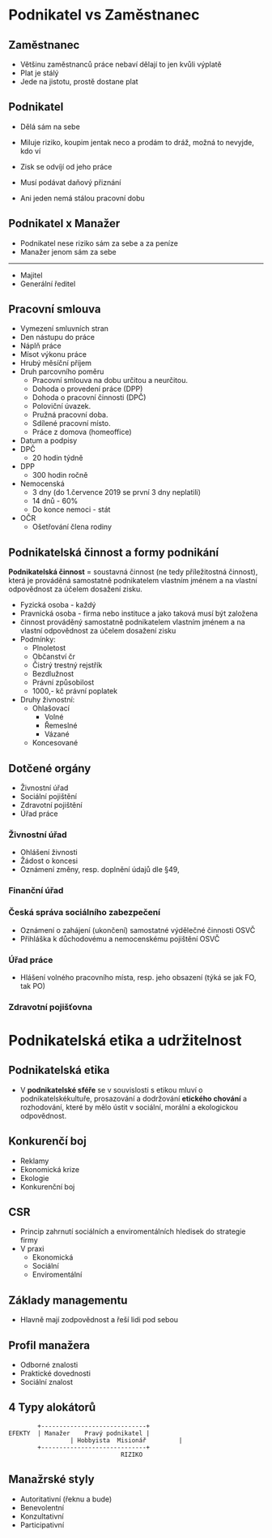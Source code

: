 # Podnikatel vs Zaměstnanec

## Zaměstnanec

- Většinu zaměstnanců práce nebaví dělají to jen kvůli výplatě
- Plat je stálý
- Jede na jistotu, prostě dostane plat

## Podnikatel

- Dělá sám na sebe
- Miluje riziko, koupim jentak neco a prodám to dráž, možná to nevyjde, kdo ví
- Zisk se odvíjí od jeho práce
- Musí podávat daňový přiznání

- Ani jeden nemá stálou pracovní dobu

## Podnikatel x Manažer

- Podnikatel nese riziko sám za sebe a za peníze
- Manažer jenom sám za sebe

---

- Majitel
- Generální ředitel

## Pracovní smlouva

- Vymezení smluvních stran
- Den nástupu do práce
- Náplň práce
- Mísot výkonu práce
- Hrubý měsíční příjem
- Druh parcovního poměru
  - Pracovní smlouva na dobu určitou a neurčitou.
  - Dohoda o provedení práce (DPP)
  - Dohoda o pracovní činnosti (DPČ)
  - Poloviční úvazek.
  - Pružná pracovní doba.
  - Sdílené pracovní místo.
  - Práce z domova (homeoffice)
- Datum a podpisy
- DPČ
  - 20 hodin týdně
- DPP
  - 300 hodin ročně
- Nemocenská
  - 3 dny (do 1.července 2019 se první 3 dny neplatili)
  - 14 dnů - 60%
  - Do konce nemoci - stát
- OČR
  - Ošetřování člena rodiny

## Podnikatelská činnost a formy podnikání

**Podnikatelská činnost** = soustavná činnost (ne tedy příležitostná činnost), která je prováděná samostatně podnikatelem vlastním jménem a na vlastní odpovědnost za účelem dosažení zisku.

- Fyzická osoba - každý
- Pravnická osoba - firma nebo instituce a jako taková musí být založena
- činnost prováděný samostatně podnikatelem vlastním jménem a na vlastní odpovědnost za účelem dosažení zisku
- Podmínky:
  - Plnoletost
  - Občanství čr
  - Čistrý trestný rejstřík
  - Bezdlužnost
  - Právní způsobilost
  - 1000,- kč právní poplatek
- Druhy živnostní:
  - Ohlašovací
    - Volné
    - Řemeslné
    - Vázané
  - Koncesované

## Dotčené orgány

- Živnostní úřad
- Sociální pojištění
- Zdravotní pojištění
- Úřad práce

### Živnostní úřad

- Ohlášení živnosti
- Žádost o koncesi
- Oznámení změny, resp. doplnění údajů dle §49,

### Finanční úřad

### Česká správa sociálního zabezpečení

- Oznámení o zahájení (ukončení) samostatné výdělečné činnosti OSVČ
- Přihláška k důchodovému a nemocenskému pojištění OSVČ

### Úřad práce

- Hlášení volného pracovního místa, resp. jeho obsazení (týká se jak FO, tak PO)

### Zdravotní pojišťovna

# Podnikatelská etika a udržitelnost

## Podnikatelská etika

- V **podnikatelské sféře** se v souvislosti s etikou mluví o podnikatelskékultuře, prosazování a dodržování **etického chování** a rozhodování, které by mělo ústit v sociální, morální a ekologickou odpovědnost.

## Konkurenčí boj

- Reklamy
- Ekonomická krize
- Ekologie
- Konkurenční boj

## CSR

- Princip zahrnutí sociálních a enviromentálních hledisek do strategie firmy
- V praxi
  - Ekonomická
  - Sociální
  - Enviromentální

## Základy managementu

- Hlavně mají zodpovědnost a řeší lidi pod sebou

## Profil manažera

- Odborné znalosti
- Praktické dovednosti
- Sociální znalost

## 4 Typy alokátorů

```
        +-----------------------------+
EFEKTY  | Manažer    Pravý podnikatel |
                 | Hobbyista  Misionář         |
        +-----------------------------+
                               RIZIKO
```

## Manažrské styly

- Autoritativní (řeknu a bude)
- Benevolentní
- Konzultativní
- Participativní
